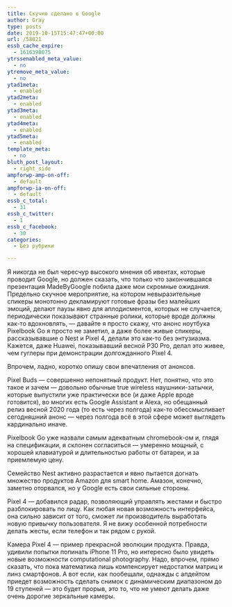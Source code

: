 ```yaml
---
title: Скучно сделано в Google
author: Gray
type: posts
date: 2019-10-15T15:47:47+00:00
url: /58021
essb_cache_expire:
  - 1616398075
ytrssenabled_meta_value:
  - no
ytremove_meta_value:
  - no
ytad1meta:
  - enabled
ytad2meta:
  - enabled
ytad3meta:
  - enabled
ytad4meta:
  - enabled
ytad5meta:
  - enabled
template_meta:
  - no
bluth_post_layout:
  - right_side
ampforwp-amp-on-off:
  - default
ampforwp-ia-on-off:
  - default
essb_c_total:
  - 31
essb_c_twitter:
  - 1
essb_c_facebook:
  - 30
categories:
  - Без рубрики

---
```








Я никогда не был чересчур высокого мнения об ивентах, которые проводит Google, но должен сказать, что только что закончившаяся презентация MadeByGoogle побила даже мои скромные ожидания. Предельно скучное мероприятие, на котором невыразительные спикеры монотонно декламируют готовые фразы без малейших эмоций, делают паузы явно для аплодисментов, которых не случается, периодически показывают странные ролики, которые вроде должны как-то вдохновлять, — давайте я просто скажу, что анонс ноутбука Pixelbook Go я просто не заметил, а даже более живые спикеры, рассказывавшие о Nest и Pixel 4, делали это как-то без энтузиазма. Кажется, даже Huawei, показывавший весной P30 Pro, делал это живее, чем гуглеры при демонстрации долгожданного Pixel 4.&nbsp;

Впрочем, ладно, коротко опишу свои впечатления от анонсов.&nbsp;

Pixel Buds — совершенно непонятный продукт. Нет, понятно, что это такое и зачем — довольно обычные true wireless наушники-затычки, которые выпустили уже практически все (и даже Apple вроде готовится), во многих есть Google Assistant и Alexa, но обещанный релиз весной 2020 года (то есть через полгода) как-то обессмысливает сегодняшний анонс — через полгода всё в этой сфере может выглядеть кардинально иначе.

Pixelbook Go уже назвали самым адекватным chromebook-ом и, глядя на спецификации, я склонен согласиться — умеренно мощный, с хорошей клавиатурой и длительностью работы от батареи, и за приемлемую цену.

Семейство Nest активно разрастается и явно пытается догнать множество продуктов Amazon для smart home. Амазон, конечно, заметно оторвался, но у Google есть свои сильные стороны.

Pixel 4 — добавился радар, позволяющий управлять жестами и быстро разблокировать по лицу. Как любая новая возможность интерфейса, она сильно зависит от того, сможет ли производитель выработать новую привычку пользователя. Я не вижу особенной потребности делать жесты, если телефон и так рядом с рукой.&nbsp;

Камера Pixel 4 — пример прекрасной эволюции продукта. Правда, удивили попытки попинать iPhone 11 Pro, но интересно было увидеть новые возможности computational photography. Надо, впрочем, прямо сказать, что пока математика лишь компенсирует недостатки матриц и линз смартфонов. А вот если, как пообещали, однажды с апдейтом приедет возможность сделать снимок с динамическим диапазоном до 19 ступеней — это будет прорыв, это то, что не умеют делать даже очень дорогие зеркальные камеры.<figure class="wp-block-embed-youtube aligncenter wp-block-embed is-type-video is-provider-youtube wp-embed-aspect-16-9 wp-has-aspect-ratio">

<div class="wp-block-embed__wrapper">
  <span class="embed-youtube" style="text-align:center; display: block;"></span>
</figure>